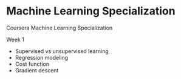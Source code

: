 # Machine Learning Specialization
Coursera Machine Learning Specialization


Week 1
- Supervised vs unsupervised learning
- Regression modeling
- Cost function
- Gradient descent

